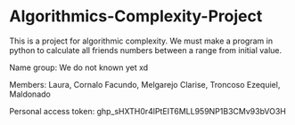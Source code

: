 # Algorithmics-Complexity-Project

This is a project for algorithmic complexity. We must make a program in python to calculate all friends numbers between a range from initial value.


Name group: We do not known yet xd


Members:
Laura, Cornalo
Facundo, Melgarejo
Clarise, Troncoso
Ezequiel, Maldonado

Personal access token: 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
